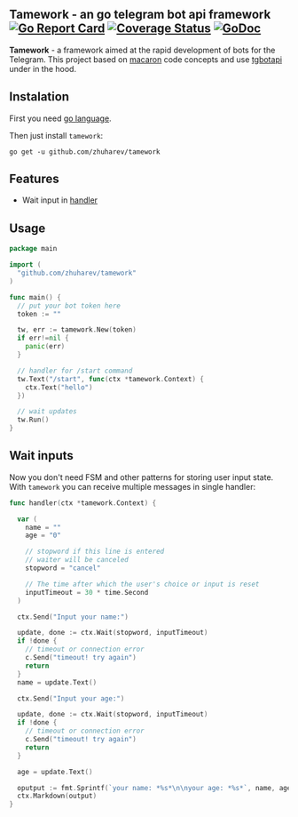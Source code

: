 ## Tamework - an go telegram bot api framework [![Go Report Card](https://goreportcard.com/badge/github.com/zhuharev/tamework)](https://goreportcard.com/report/github.com/zhuharev/tamework) [![Coverage Status](https://coveralls.io/repos/github/zhuharev/tamework/badge.svg?branch=master)](https://coveralls.io/github/zhuharev/tamework?branch=master) [![GoDoc](https://godoc.org/github.com/zhuharev/tamework?status.svg)](http://godoc.org/github.com/zhuharev/tamework)

**Tamework** - a framework aimed at the rapid development of bots for the Telegram. This project based on [macaron](https://go-macaron.com/) code concepts and use [tgbotapi](github.com/go-telegram-bot-api/telegram-bot-api) under in the hood.

## Instalation

First you need [go language](https://golang.org/dl/).

Then just install `tamework`:

`go get -u github.com/zhuharev/tamework`

## Features

- Wait input in [handler](#wait-inputs)

## Usage

```go
package main

import (
  "github.com/zhuharev/tamework"
)

func main() {
  // put your bot token here
  token := ""

  tw, err := tamework.New(token)
  if err!=nil {
    panic(err)
  }

  // handler for /start command
  tw.Text("/start", func(ctx *tamework.Context) {
    ctx.Text("hello")
  })

  // wait updates
  tw.Run()
}
```

## Wait inputs

Now you don't need FSM and other patterns for storing user input state. With `tamework` you can receive multiple messages in single handler:

```go
func handler(ctx *tamework.Context) {

  var (
    name = ""
    age = "0"

    // stopword if this line is entered
    // waiter will be canceled
    stopword = "cancel"

    // The time after which the user's choice or input is reset
    inputTimeout = 30 * time.Second
  )

  ctx.Send("Input your name:")

  update, done := ctx.Wait(stopword, inputTimeout)
  if !done {
    // timeout or connection error
    c.Send("timeout! try again")
    return
  }
  name = update.Text()

  ctx.Send("Input your age:")

  update, done := ctx.Wait(stopword, inputTimeout)
  if !done {
    // timeout or connection error
    c.Send("timeout! try again")
    return
  }

  age = update.Text()

  oputput := fmt.Sprintf(`your name: *%s*\n\nyour age: *%s*`, name, age)
  ctx.Markdown(output)
}
```
